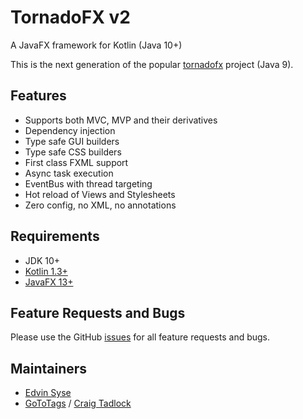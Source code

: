 # TornadoFX v2

A JavaFX framework for Kotlin (Java 10+)

This is the next generation of the popular [tornadofx](https://github.com/edvin/tornadofx) project (Java 9).

## Features

* Supports both MVC, MVP and their derivatives
* Dependency injection
* Type safe GUI builders
* Type safe CSS builders
* First class FXML support
* Async task execution
* EventBus with thread targeting
* Hot reload of Views and Stylesheets
* Zero config, no XML, no annotations

## Requirements

* JDK 10+
* [Kotlin 1.3+](https://kotlinlang.org/)
* [JavaFX 13+](https://openjfx.io/)

## Feature Requests and Bugs

Please use the GitHub [issues](https://github.com/edvin/tornadofx2/issues) for all feature requests and bugs.

## Maintainers

* [Edvin Syse](https://github.com/edvin)
* [GoToTags](https://gototags.com/) / [Craig Tadlock](https://www.linkedin.com/in/ctadlock/)